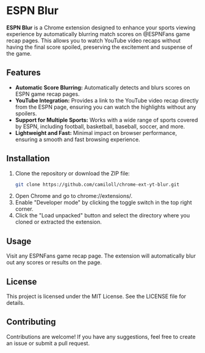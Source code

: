 # ESPN Blur

**ESPN Blur** is a Chrome extension designed to enhance your sports viewing experience by automatically blurring match scores on @ESPNFans game recap pages. This allows you to watch YouTube video recaps without having the final score spoiled, preserving the excitement and suspense of the game.

## Features

- **Automatic Score Blurring:** Automatically detects and blurs scores on ESPN game recap pages.
- **YouTube Integration:** Provides a link to the YouTube video recap directly from the ESPN page, ensuring you can watch the highlights without any spoilers.
- **Support for Multiple Sports:** Works with a wide range of sports covered by ESPN, including football, basketball, baseball, soccer, and more.
- **Lightweight and Fast:** Minimal impact on browser performance, ensuring a smooth and fast browsing experience.

## Installation

1. Clone the repository or download the ZIP file:
   ```sh
   git clone https://github.com/camiloll/chrome-ext-yt-blur.git
   ```
2. Open Chrome and go to chrome://extensions/.
3. Enable "Developer mode" by clicking the toggle switch in the top right corner.
4. Click the "Load unpacked" button and select the directory where you cloned or extracted the extension.

## Usage
Visit any ESPNFans game recap page.
The extension will automatically blur out any scores or results on the page.

## License
This project is licensed under the MIT License. See the LICENSE file for details.

## Contributing
Contributions are welcome! If you have any suggestions, feel free to create an issue or submit a pull request.
